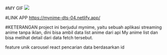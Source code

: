 
#MY GIF
![](https://thumbs.gfycat.com/BlandUglyDevilfish-max-1mb.gif)

#LINK APP
https://mynime-dts-04.netlify.app/

#KETERANGAN
project ini berjudul mynime, yaitu sebuah aplikasi streaming anime tanpa iklan, dini bisa ambil data list anime dari api My anime list dan bisa melihat detail dari data fetch tersebut.

feature unik
carousel react
pencarian data berdasarkan id
